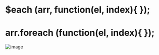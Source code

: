 # $each (arr, function(el, index){ }); 
# arr.foreach (function(el, index){ });

![image](https://user-images.githubusercontent.com/85022962/133701976-13f9ce11-3e47-4ce1-aeb0-dfec9e5d7e36.png)
